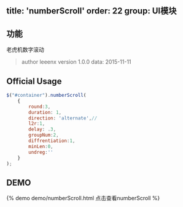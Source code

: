 title: 'numberScroll'
order: 22
group: UI模块
---

## 功能

老虎机数字滚动

> author leeenx
> version 1.0.0
> data: 2015-11-11

## Official Usage

```javascript
$("#container").numberScroll(
	{
        round:3,
        duration: 1,
        direction: 'alternate',//
        l2r:1,
        delay: .3,
        groupNum:2,
        diffrentiation:1,
        minLen:0,
        undreg:''
    }
);
```


## DEMO

{% demo demo/numberScroll.html 点击查看numberScroll %}




